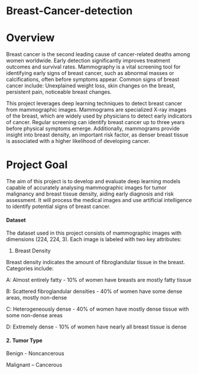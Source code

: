 # Breast-Cancer-detection

# Overview

Breast cancer is the second leading cause of cancer-related deaths among women worldwide. Early detection significantly improves treatment outcomes and survival rates. Mammography is a vital screening tool for identifying early signs of breast cancer, such as abnormal masses or calcifications, often before symptoms appear.
Common signs of breast cancer include: Unexplained weight loss, skin changes on the breast, persistent pain, noticeable breast changes.

This project leverages deep learning techniques to detect breast cancer from mammographic images.
Mammograms are specialized X-ray images of the breast, which are widely used by physicians to detect early indicators of cancer. Regular screening can identify breast cancer up to three years before physical symptoms emerge. Additionally, mammograms provide insight into breast density, an important risk factor, as denser breast tissue is associated with a higher likelihood of developing cancer.

# Project Goal

The aim of this project is to develop and evaluate deep learning models capable of accurately analysing mammographic images for tumor malignancy and breast tissue density, aiding early diagnosis and risk assessment.
It will process the medical images and use artificial intelligence to identify potential signs of breast cancer.

#### Dataset
The dataset used in this project consists of mammographic images with dimensions (224, 224, 3). Each image is labeled with two key attributes:
1. Breast Density
   
Breast density indicates the amount of fibroglandular tissue in the breast. Categories include:

A: Almost entirely fatty - 10% of women have breasts are mostly fatty tissue

B: Scattered fibroglandular densities - 40% of women have some dense areas, mostly non-dense

C: Heterogeneously dense - 40% of women have mostly dense tissue with some non-dense areas

D: Extremely dense - 10% of women have nearly all breast tissue is dense


#### 2. Tumor Type

Benign - Noncancerous

Malignant – Cancerous


